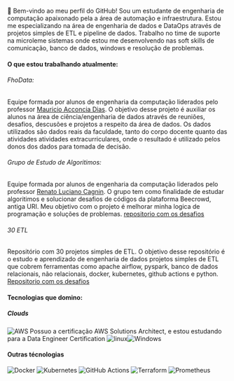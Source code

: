 👋 Bem-vindo ao meu perfil do GitHub! Sou um estudante de engenharia de computação apaixonado pela a área de automação e infraestrutura. Estou me especializando na área de engenharia de dados e DataOps através de projetos simples de ETL e pipeline de dados. Trabalho no time de suporte na microleme sistemas onde estou me desenvolvendo nas soft skills de comunicação, banco de dados, windows e resolução de problemas. 

#### O que estou trabalhando atualmente:
###### FhoData:
Equipe formada por alunos de engenharia da computação liderados pelo professor [Mauricio Acconcia Dias](http://lattes.cnpq.br/5601429036874207). O objetivo desse projeto é auxiliar os alunos na área de ciência/engenharia de dados através de reuniões, desafios, descusões e projetos a respeito da área de dados. Os dados utilizados são dados reais da faculdade, tanto do corpo docente quanto das atividades atividades extracurriculares, onde o resultado é utilizado pelos donos dos dados para tomada de decisão.

###### Grupo de Estudo de Algoritimos:
Equipe formada por alunos de engenharia da computação liderados pelo professor [Renato Luciano Cagnin](http://lattes.cnpq.br/3864977515064821). O grupo tem como finalidade de estudar algoritimos e solucionar desafios de códigos da plataforma Beecrowd, antiga URI. Meu objetivo com o projeto é melhorar minha logica de programação e soluções de problemas. [repositorio com os desafios](https://github.com/AbraaoLeonardo/beecrowd)

###### 30 ETL
Repositório com 30 projetos simples de ETL. O objetivo desse repositório é o estudo e aprendizado de engenharia de dados projetos simples de ETL que cobrem ferramentas como apache airflow, pyspark, banco de dados relacionais, não relacionais, docker, kubernetes, github actions e python. [Repositorio com os desafios](https://github.com/AbraaoLeonardo/30-etl)

#### Tecnologias que domino:
##### Clouds
![AWS](https://img.shields.io/badge/Amazon_AWS-232F3E?style=for-the-badge&logo=amazon-aws&logoColor=white) Possuo a certificação AWS Solutions Architect, e estou estudando para a Data Engineer Certification
![linux](https://img.shields.io/badge/manjaro-35BF5C?style=for-the-badge&logo=manjaro&logoColor=white)![Windows](https://img.shields.io/badge/Windows-0078D6?style=for-the-badge&logo=windows&logoColor=white)
#### Outras técnologias
![Docker](https://img.shields.io/badge/docker-%230db7ed.svg?style=for-the-badge&logo=docker&logoColor=white) ![Kubernetes](https://img.shields.io/badge/kubernetes-%23326ce5.svg?style=for-the-badge&logo=kubernetes&logoColor=white) ![GitHub Actions](https://img.shields.io/badge/github%20actions-%232671E5.svg?style=for-the-badge&logo=githubactions&logoColor=white) ![Terraform](https://img.shields.io/badge/terraform-%235835CC.svg?style=for-the-badge&logo=terraform&logoColor=white) ![Prometheus](https://img.shields.io/badge/Prometheus-E6522C?style=for-the-badge&logo=Prometheus&logoColor=white)

